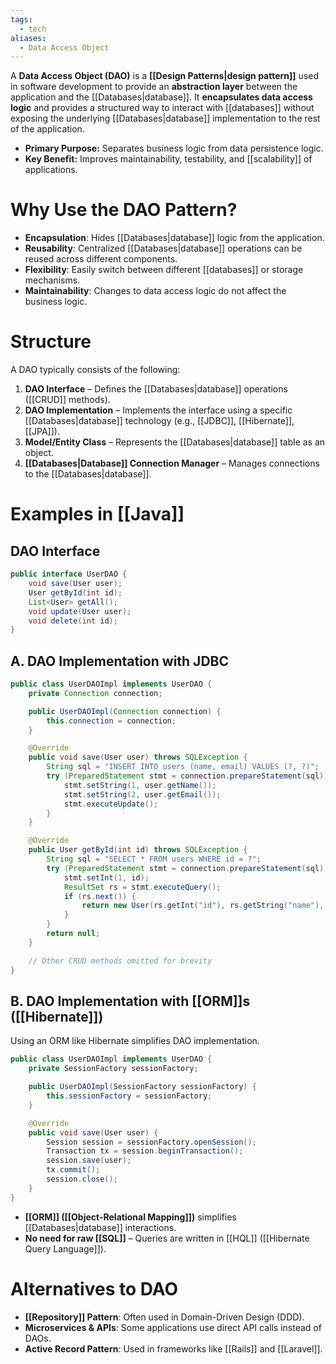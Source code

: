 ```yaml
---
tags:
  - tech
aliases:
  - Data Access Object
---
```

A **Data Access Object (DAO)** is a **[[Design Patterns|design pattern]]** used in software development to provide an **abstraction layer** between the application and the [[Databases|database]].
It **encapsulates data access logic** and provides a structured way to interact with [[databases]] without exposing the underlying [[Databases|database]] implementation to the rest of the application.
- **Primary Purpose:** Separates business logic from data persistence logic.
- **Key Benefit:** Improves maintainability, testability, and [[scalability]] of applications.

# Why Use the DAO Pattern?
- **Encapsulation**: Hides [[Databases|database]] logic from the application.
- **Reusability**: Centralized [[Databases|database]] operations can be reused across different components.
- **Flexibility**: Easily switch between different [[databases]] or storage mechanisms.
- **Maintainability**: Changes to data access logic do not affect the business logic.

# Structure
A DAO typically consists of the following:
1. **DAO Interface** – Defines the [[Databases|database]] operations ([[CRUD]] methods).
2. **DAO Implementation** – Implements the interface using a specific [[Databases|database]] technology (e.g., [[JDBC]], [[Hibernate]], [[JPA]]).
3. **Model/Entity Class** – Represents the [[Databases|database]] table as an object.
4. **[[Databases|Database]] Connection Manager** – Manages connections to the [[Databases|database]].

# Examples in [[Java]]
## DAO Interface
```java
public interface UserDAO {
    void save(User user);
    User getById(int id);
    List<User> getAll();
    void update(User user);
    void delete(int id);
}
```

## A. DAO Implementation with JDBC
```java
public class UserDAOImpl implements UserDAO {
    private Connection connection;

    public UserDAOImpl(Connection connection) {
        this.connection = connection;
    }

    @Override
    public void save(User user) throws SQLException {
        String sql = "INSERT INTO users (name, email) VALUES (?, ?)";
        try (PreparedStatement stmt = connection.prepareStatement(sql)) {
            stmt.setString(1, user.getName());
            stmt.setString(2, user.getEmail());
            stmt.executeUpdate();
        }
    }

    @Override
    public User getById(int id) throws SQLException {
        String sql = "SELECT * FROM users WHERE id = ?";
        try (PreparedStatement stmt = connection.prepareStatement(sql)) {
            stmt.setInt(1, id);
            ResultSet rs = stmt.executeQuery();
            if (rs.next()) {
                return new User(rs.getInt("id"), rs.getString("name"), rs.getString("email"));
            }
        }
        return null;
    }

    // Other CRUD methods omitted for brevity
}
```

## B. DAO Implementation with [[ORM]]s ([[Hibernate]])
Using an ORM like Hibernate simplifies DAO implementation.
```java
public class UserDAOImpl implements UserDAO {
    private SessionFactory sessionFactory;

    public UserDAOImpl(SessionFactory sessionFactory) {
        this.sessionFactory = sessionFactory;
    }

    @Override
    public void save(User user) {
        Session session = sessionFactory.openSession();
        Transaction tx = session.beginTransaction();
        session.save(user);
        tx.commit();
        session.close();
    }
}
```
- **[[ORM]] ([[Object-Relational Mapping]])** simplifies [[Databases|database]] interactions.
- **No need for raw [[SQL]]** – Queries are written in [[HQL]] ([[Hibernate Query Language]]).

# Alternatives to DAO
- **[[Repository]] Pattern**: Often used in Domain-Driven Design (DDD).
- **Microservices & APIs**: Some applications use direct API calls instead of DAOs.
- **Active Record Pattern**: Used in frameworks like [[Rails]] and [[Laravel]].